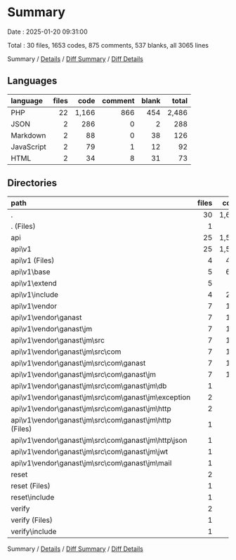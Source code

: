 # Summary

Date : 2025-01-20 09:31:00

Total : 30 files,  1653 codes, 875 comments, 537 blanks, all 3065 lines

Summary / [Details](details.md) / [Diff Summary](diff.md) / [Diff Details](diff-details.md)

## Languages
| language | files | code | comment | blank | total |
| :--- | ---: | ---: | ---: | ---: | ---: |
| PHP | 22 | 1,166 | 866 | 454 | 2,486 |
| JSON | 2 | 286 | 0 | 2 | 288 |
| Markdown | 2 | 88 | 0 | 38 | 126 |
| JavaScript | 2 | 79 | 1 | 12 | 92 |
| HTML | 2 | 34 | 8 | 31 | 73 |

## Directories
| path | files | code | comment | blank | total |
| :--- | ---: | ---: | ---: | ---: | ---: |
| . | 30 | 1,653 | 875 | 537 | 3,065 |
| . (Files) | 1 | 11 | 0 | 6 | 17 |
| api | 25 | 1,529 | 866 | 488 | 2,883 |
| api\\v1 | 25 | 1,529 | 866 | 488 | 2,883 |
| api\\v1 (Files) | 4 | 440 | 13 | 71 | 524 |
| api\\v1\\base | 5 | 636 | 597 | 230 | 1,463 |
| api\\v1\\extend | 5 | 32 | 61 | 22 | 115 |
| api\\v1\\include | 4 | 259 | 136 | 104 | 499 |
| api\\v1\\vendor | 7 | 162 | 59 | 61 | 282 |
| api\\v1\\vendor\\ganast | 7 | 162 | 59 | 61 | 282 |
| api\\v1\\vendor\\ganast\\jm | 7 | 162 | 59 | 61 | 282 |
| api\\v1\\vendor\\ganast\\jm\\src | 7 | 162 | 59 | 61 | 282 |
| api\\v1\\vendor\\ganast\\jm\\src\\com | 7 | 162 | 59 | 61 | 282 |
| api\\v1\\vendor\\ganast\\jm\\src\\com\\ganast | 7 | 162 | 59 | 61 | 282 |
| api\\v1\\vendor\\ganast\\jm\\src\\com\\ganast\\jm | 7 | 162 | 59 | 61 | 282 |
| api\\v1\\vendor\\ganast\\jm\\src\\com\\ganast\\jm\\db | 1 | 43 | 12 | 5 | 60 |
| api\\v1\\vendor\\ganast\\jm\\src\\com\\ganast\\jm\\exception | 2 | 17 | 16 | 13 | 46 |
| api\\v1\\vendor\\ganast\\jm\\src\\com\\ganast\\jm\\http | 2 | 27 | 18 | 16 | 61 |
| api\\v1\\vendor\\ganast\\jm\\src\\com\\ganast\\jm\\http (Files) | 1 | 17 | 11 | 10 | 38 |
| api\\v1\\vendor\\ganast\\jm\\src\\com\\ganast\\jm\\http\\json | 1 | 10 | 7 | 6 | 23 |
| api\\v1\\vendor\\ganast\\jm\\src\\com\\ganast\\jm\\jwt | 1 | 41 | 9 | 16 | 66 |
| api\\v1\\vendor\\ganast\\jm\\src\\com\\ganast\\jm\\mail | 1 | 34 | 4 | 11 | 49 |
| reset | 2 | 58 | 5 | 21 | 84 |
| reset (Files) | 1 | 19 | 4 | 16 | 39 |
| reset\\include | 1 | 39 | 1 | 5 | 45 |
| verify | 2 | 55 | 4 | 22 | 81 |
| verify (Files) | 1 | 15 | 4 | 15 | 34 |
| verify\\include | 1 | 40 | 0 | 7 | 47 |

Summary / [Details](details.md) / [Diff Summary](diff.md) / [Diff Details](diff-details.md)